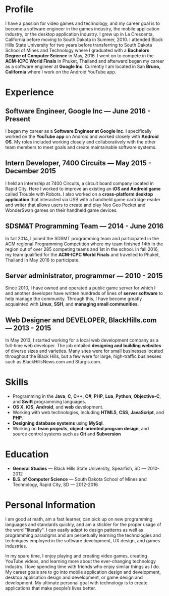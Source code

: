 # Profile

I have a passion for video games and technology, and my career goal is to become
a software engineer in the games industry, the mobile application industry, or
the desktop application industry. I grew up in La Crescenta, California before
moving to South Dakota in Summer, 2010. I attended Black Hills State University
for two years before transferring to South Dakota School of Mines and Technology
where I graduated with a **Bachelors Degree of Computer Science** in May, 2016.
I went on to compete in the **ACM-ICPC World Finals** in Phuket, Thailand and 
afterward began my career as a software engineer at **Google Inc**. Currently I
am located in San **Bruno, California** where I work on the Android YouTube app.

# Experience

## Software Engineer, Google Inc — June 2016 - Present

I began my career as a **Software Engineer at Google Inc**. I specifically
worked on the **YouTube app** on Android and worked closely with **Android OS**.
My roles included working closely and collaboratively with the other team
members to meet goals and create maintainable software systems.

## Intern Developer, 7400 Circuits — May 2015 - December 2015

I held an internship at 7400 Circuits, a circuit board company located in Rapid City. Here I worked to improve an existing an **iOS and Android game** called Trouble with Robots. I also worked on a **cross-platform desktop application** that interacted via USB with a handheld game cartridge reader and writer that allows users to create and play Neo Geo Pocket and WonderSwan games on their handheld game devices.

## SDSM&amp;T Programming Team — 2014 - June 2016

In fall 2014, I joined the SDSMT programming team and participated in the ACM regional Programming Competition where my team finished 14th in the region out of over 285 competing teams and 1st in the school. In fall 2016, my team qualified for the **ACM-ICPC World Finals** and travelled to Phuket, Thailand in May 2016 to participate.

## Server administrator, programmer — 2010 - 2015

Since 2010, I have owned and operated a public game server for which I and
another developer have written hundreds of lines of **server software** to help
manage the community. Through this, I have become greatly acquainted with **Linux**,
**SSH**, and **managing small communities**.

## Web Designer and DEVELOPER, BlackHills.com — 2013 - 2015

In May 2013, I started working for a local web development company as a
full-time web developer. The job entailed **designing and building websites** of
diverse sizes and varieties. Many sites were for small businesses located
throughout the Black Hills, but a few were for large, high-traffic businesses
such as BlackHillsNews.com and Sturgis.com.

# Skills

- Programming in the **Java**, **C**, **C++**, **C#**, **PHP**, **Lua**, **Python**, **Objective-C**, and **Swift** programming languages.
- **OS X**, **iOS**, **Android**, and **web** development.
- Working with web technologies, including **HTML5**, **CSS**, **JavaScript**, and **PHP**.
- **Designing database systems** using **MySql**.
- Working on **team projects**, **object-oriented program design**, and source control systems such as **Git** and **Subversion**

# Education

- **General Studies** — Black Hills State University, Spearfish, SD — 2010-2012
- **B.S. of Computer Science** — South Dakota School of Mines and Technology, Rapid City, SD — 2012-2016

# Personal Information

I am good at math, am a fast learner, can pick up on new programming languages
and standards quickly, and am a stickler for the proper usage of the word
"literally". I can easily adapt to design patterns as well as programming
paradigms and am perpetually learning the technologies and techniques employed
in the software development, UX design, and games industries.

In my spare time, I enjoy playing and creating video games, creating YouTube
videos, and learning more about the ever-changing technology industry. I love
spending time with friends who enjoy similar things as I do. My career goals are
to go into mobile application design and development, desktop application design
and development, or game design and development. My ultimate personal goal with
technology is to create applications that make people’s lives better.

